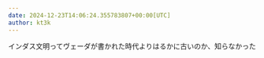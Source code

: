 ```yaml
---
date: 2024-12-23T14:06:24.355783807+00:00[UTC]
author: kt3k
---
```

インダス文明ってヴェーダが書かれた時代よりはるかに古いのか、知らなかった
